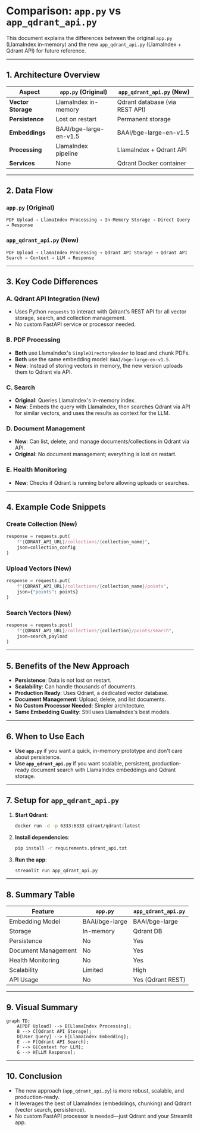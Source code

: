 # Comparison: `app.py` vs `app_qdrant_api.py`

This document explains the differences between the original `app.py` (LlamaIndex in-memory) and the new `app_qdrant_api.py` (LlamaIndex + Qdrant API) for future reference.

---

## 1. Architecture Overview

| Aspect                | `app.py` (Original)         | `app_qdrant_api.py` (New)         |
|----------------------|-----------------------------|-----------------------------------|
| **Vector Storage**   | LlamaIndex in-memory        | Qdrant database (via REST API)    |
| **Persistence**      | Lost on restart             | Permanent storage                 |
| **Embeddings**       | BAAI/bge-large-en-v1.5      | BAAI/bge-large-en-v1.5            |
| **Processing**       | LlamaIndex pipeline         | LlamaIndex + Qdrant API           |
| **Services**         | None                        | Qdrant Docker container           |

---

## 2. Data Flow

### `app.py` (Original)
```
PDF Upload → LlamaIndex Processing → In-Memory Storage → Direct Query → Response
```

### `app_qdrant_api.py` (New)
```
PDF Upload → LlamaIndex Processing → Qdrant API Storage → Qdrant API Search → Context → LLM → Response
```

---

## 3. Key Code Differences

### A. Qdrant API Integration (New)
- Uses Python `requests` to interact with Qdrant's REST API for all vector storage, search, and collection management.
- No custom FastAPI service or processor needed.

### B. PDF Processing
- **Both** use LlamaIndex's `SimpleDirectoryReader` to load and chunk PDFs.
- **Both** use the same embedding model: `BAAI/bge-large-en-v1.5`.
- **New**: Instead of storing vectors in memory, the new version uploads them to Qdrant via API.

### C. Search
- **Original**: Queries LlamaIndex's in-memory index.
- **New**: Embeds the query with LlamaIndex, then searches Qdrant via API for similar vectors, and uses the results as context for the LLM.

### D. Document Management
- **New**: Can list, delete, and manage documents/collections in Qdrant via API.
- **Original**: No document management; everything is lost on restart.

### E. Health Monitoring
- **New**: Checks if Qdrant is running before allowing uploads or searches.

---

## 4. Example Code Snippets

### Create Collection (New)
```python
response = requests.put(
    f"{QDRANT_API_URL}/collections/{collection_name}",
    json=collection_config
)
```

### Upload Vectors (New)
```python
response = requests.put(
    f"{QDRANT_API_URL}/collections/{collection_name}/points",
    json={"points": points}
)
```

### Search Vectors (New)
```python
response = requests.post(
    f"{QDRANT_API_URL}/collections/{collection}/points/search",
    json=search_payload
)
```

---

## 5. Benefits of the New Approach

- **Persistence**: Data is not lost on restart.
- **Scalability**: Can handle thousands of documents.
- **Production Ready**: Uses Qdrant, a dedicated vector database.
- **Document Management**: Upload, delete, and list documents.
- **No Custom Processor Needed**: Simpler architecture.
- **Same Embedding Quality**: Still uses LlamaIndex's best models.

---

## 6. When to Use Each

- **Use `app.py`** if you want a quick, in-memory prototype and don't care about persistence.
- **Use `app_qdrant_api.py`** if you want scalable, persistent, production-ready document search with LlamaIndex embeddings and Qdrant storage.

---

## 7. Setup for `app_qdrant_api.py`

1. **Start Qdrant**:
   ```bash
   docker run -d -p 6333:6333 qdrant/qdrant:latest
   ```
2. **Install dependencies**:
   ```bash
   pip install -r requirements.qdrant_api.txt
   ```
3. **Run the app**:
   ```bash
   streamlit run app_qdrant_api.py
   ```

---

## 8. Summary Table

| Feature                | `app.py`         | `app_qdrant_api.py` |
|------------------------|------------------|---------------------|
| Embedding Model        | BAAI/bge-large   | BAAI/bge-large      |
| Storage                | In-memory        | Qdrant DB           |
| Persistence            | No               | Yes                 |
| Document Management    | No               | Yes                 |
| Health Monitoring      | No               | Yes                 |
| Scalability            | Limited          | High                |
| API Usage              | No               | Yes (Qdrant REST)   |

---

## 9. Visual Summary

```mermaid
graph TD;
    A[PDF Upload] --> B[LlamaIndex Processing];
    B --> C[Qdrant API Storage];
    D[User Query] --> E[LlamaIndex Embedding];
    E --> F[Qdrant API Search];
    F --> G[Context for LLM];
    G --> H[LLM Response];
```

---

## 10. Conclusion

- The new approach (`app_qdrant_api.py`) is more robust, scalable, and production-ready.
- It leverages the best of LlamaIndex (embeddings, chunking) and Qdrant (vector search, persistence).
- No custom FastAPI processor is needed—just Qdrant and your Streamlit app. 